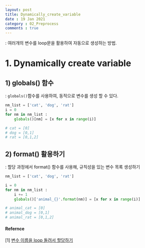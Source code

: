 ```yaml
---
layout: post
title: Dynamically_create_variable
date : 19 Jan 2021
category : 02_Preprocess
comments : true
---
```

 : 여러개의 변수를 loop문을 활용하여 자동으로 생성하는 방법.

# 1. Dynamically create variable

## 1) globals() 함수
: `globals()`함수를 사용하여, 동적으로 변수를 생성 할 수 있다.

```python
nm_list = ['cat', 'dog', 'rat']
i = 0
for nm in nm_list :
    globals()[nm] = [x for x in range(i)]

# cat = [0]
# dog = [0,1]
# rat = [0,1,2]
```

## 2) format() 활용하기
 : 할당 과정에서 format() 함수를 사용해, 규칙성을 있는 변수 목록 생성하기
```python
nm_list = ['cat', 'dog', 'rat']

i = 0
for nm in nm_list :
    i += 1
    globals()['animal_{}'.format(nm)] = [x for x in range(i)]

# animal_cat = [0]
# animal_dog = [0,1]
# animal_rat = [0,1,2]
```



#### Refernce
[1] [변수 이름을 loop 돌려서 할당하기](http://blog.naver.com/PostView.nhn?blogId=nomadgee&logNo=220857820094&parentCategoryNo=&categoryNo=57&viewDate=&isShowPopularPosts=false&from=postView)

